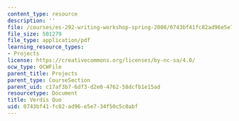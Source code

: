 ```yaml
---
content_type: resource
description: ''
file: /courses/es-292-writing-workshop-spring-2008/0743bf41fc82ad96e5e734f50c5c0abf_MITES_292S08_verid.pdf
file_size: 501279
file_type: application/pdf
learning_resource_types:
- Projects
license: https://creativecommons.org/licenses/by-nc-sa/4.0/
ocw_type: OCWFile
parent_title: Projects
parent_type: CourseSection
parent_uid: c17af3b7-6df3-d2e0-4762-58dcfb1e15ad
resourcetype: Document
title: Verdis Quo
uid: 0743bf41-fc82-ad96-e5e7-34f50c5c0abf
---
```


